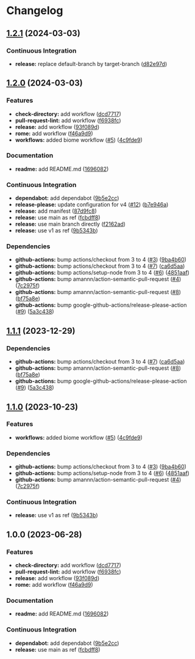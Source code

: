 # Changelog

## [1.2.1](https://github.com/necko-actions/reusable-workflows/compare/@necko-tech/reusable-workflows-v1.2.0...@necko-tech/reusable-workflows-v1.2.1) (2024-03-03)


### Continuous Integration

* **release:** replace default-branch by target-branch ([d82e97d](https://github.com/necko-actions/reusable-workflows/commit/d82e97db10bd6286f77ac172880d2172587a9664))

## [1.2.0](https://github.com/necko-actions/reusable-workflows/compare/@necko-tech/reusable-workflows-v1.1.1...@necko-tech/reusable-workflows-v1.2.0) (2024-03-03)


### Features

* **check-directory:** add workflow ([dcd7717](https://github.com/necko-actions/reusable-workflows/commit/dcd7717ba3e17530120d93d70b70958992029c7e))
* **pull-request-lint:** add workflow ([f6938fc](https://github.com/necko-actions/reusable-workflows/commit/f6938fc0e0972b73557e14b528fe82eb019e1a9e))
* **release:** add workflow ([93f089d](https://github.com/necko-actions/reusable-workflows/commit/93f089d685f8a9fef27fc4211992e30f70e4493b))
* **rome:** add workflow ([f46a9d9](https://github.com/necko-actions/reusable-workflows/commit/f46a9d9b0daf9a3b6c5d59fb297d7959657eee87))
* **workflows:** added biome workflow ([#5](https://github.com/necko-actions/reusable-workflows/issues/5)) ([4c9fde9](https://github.com/necko-actions/reusable-workflows/commit/4c9fde9374dcdba09cd0788e59b02abbbf5d035a))


### Documentation

* **readme:** add README.md ([1696082](https://github.com/necko-actions/reusable-workflows/commit/16960824420cf1957a49829227b9c42c03342c8f))


### Continuous Integration

* **dependabot:** add dependabot ([9b5e2cc](https://github.com/necko-actions/reusable-workflows/commit/9b5e2ccd323b8afdeade035379133ff13412ea2d))
* **release-please:** update configuration for v4 ([#12](https://github.com/necko-actions/reusable-workflows/issues/12)) ([b7e946a](https://github.com/necko-actions/reusable-workflows/commit/b7e946ab402ebb5421a251617f206d03baf5e560))
* **release:** add manifest ([87d9fc8](https://github.com/necko-actions/reusable-workflows/commit/87d9fc8621ea4c6080ce8d5754f81454dad52ff9))
* **release:** use main as ref ([fcbdff8](https://github.com/necko-actions/reusable-workflows/commit/fcbdff8965cc4b91ab55fb76cfc53f79f156bb37))
* **release:** use main branch directly ([f2162ad](https://github.com/necko-actions/reusable-workflows/commit/f2162ade277b43565783d59b835f4cdb0270a865))
* **release:** use v1 as ref ([9b5343b](https://github.com/necko-actions/reusable-workflows/commit/9b5343b43520f6b15b37d6b985804a962a401c08))


### Dependencies

* **github-actions:** bump actions/checkout from 3 to 4 ([#3](https://github.com/necko-actions/reusable-workflows/issues/3)) ([9ba4b60](https://github.com/necko-actions/reusable-workflows/commit/9ba4b6089636241839f9f90c94281ec7bc537c01))
* **github-actions:** bump actions/checkout from 3 to 4 ([#7](https://github.com/necko-actions/reusable-workflows/issues/7)) ([ca6d5aa](https://github.com/necko-actions/reusable-workflows/commit/ca6d5aa16278f1c2390f62eddedc925f3783f384))
* **github-actions:** bump actions/setup-node from 3 to 4 ([#6](https://github.com/necko-actions/reusable-workflows/issues/6)) ([4851aaf](https://github.com/necko-actions/reusable-workflows/commit/4851aaffecf817e5a7c0a3605fa1768272b1c546))
* **github-actions:** bump amannn/action-semantic-pull-request ([#4](https://github.com/necko-actions/reusable-workflows/issues/4)) ([7c2975f](https://github.com/necko-actions/reusable-workflows/commit/7c2975f485963b4cd1be8cba1152bc50fd98b15c))
* **github-actions:** bump amannn/action-semantic-pull-request ([#8](https://github.com/necko-actions/reusable-workflows/issues/8)) ([bf75a8e](https://github.com/necko-actions/reusable-workflows/commit/bf75a8e72fefe99d1b745b820a8f274e8cc821eb))
* **github-actions:** bump google-github-actions/release-please-action ([#9](https://github.com/necko-actions/reusable-workflows/issues/9)) ([5a3c438](https://github.com/necko-actions/reusable-workflows/commit/5a3c4389f8e9f5f1a0a06450f07847a18c85c112))

## [1.1.1](https://github.com/necko-actions/reusable-workflows/compare/v1.1.0...v1.1.1) (2023-12-29)


### Dependencies

* **github-actions:** bump actions/checkout from 3 to 4 ([#7](https://github.com/necko-actions/reusable-workflows/issues/7)) ([ca6d5aa](https://github.com/necko-actions/reusable-workflows/commit/ca6d5aa16278f1c2390f62eddedc925f3783f384))
* **github-actions:** bump amannn/action-semantic-pull-request ([#8](https://github.com/necko-actions/reusable-workflows/issues/8)) ([bf75a8e](https://github.com/necko-actions/reusable-workflows/commit/bf75a8e72fefe99d1b745b820a8f274e8cc821eb))
* **github-actions:** bump google-github-actions/release-please-action ([#9](https://github.com/necko-actions/reusable-workflows/issues/9)) ([5a3c438](https://github.com/necko-actions/reusable-workflows/commit/5a3c4389f8e9f5f1a0a06450f07847a18c85c112))

## [1.1.0](https://github.com/necko-actions/reusable-workflows/compare/v1.0.0...v1.1.0) (2023-10-23)


### Features

* **workflows:** added biome workflow ([#5](https://github.com/necko-actions/reusable-workflows/issues/5)) ([4c9fde9](https://github.com/necko-actions/reusable-workflows/commit/4c9fde9374dcdba09cd0788e59b02abbbf5d035a))


### Dependencies

* **github-actions:** bump actions/checkout from 3 to 4 ([#3](https://github.com/necko-actions/reusable-workflows/issues/3)) ([9ba4b60](https://github.com/necko-actions/reusable-workflows/commit/9ba4b6089636241839f9f90c94281ec7bc537c01))
* **github-actions:** bump actions/setup-node from 3 to 4 ([#6](https://github.com/necko-actions/reusable-workflows/issues/6)) ([4851aaf](https://github.com/necko-actions/reusable-workflows/commit/4851aaffecf817e5a7c0a3605fa1768272b1c546))
* **github-actions:** bump amannn/action-semantic-pull-request ([#4](https://github.com/necko-actions/reusable-workflows/issues/4)) ([7c2975f](https://github.com/necko-actions/reusable-workflows/commit/7c2975f485963b4cd1be8cba1152bc50fd98b15c))


### Continuous Integration

* **release:** use v1 as ref ([9b5343b](https://github.com/necko-actions/reusable-workflows/commit/9b5343b43520f6b15b37d6b985804a962a401c08))

## 1.0.0 (2023-06-28)


### Features

* **check-directory:** add workflow ([dcd7717](https://github.com/necko-actions/reusable-workflows/commit/dcd7717ba3e17530120d93d70b70958992029c7e))
* **pull-request-lint:** add workflow ([f6938fc](https://github.com/necko-actions/reusable-workflows/commit/f6938fc0e0972b73557e14b528fe82eb019e1a9e))
* **release:** add workflow ([93f089d](https://github.com/necko-actions/reusable-workflows/commit/93f089d685f8a9fef27fc4211992e30f70e4493b))
* **rome:** add workflow ([f46a9d9](https://github.com/necko-actions/reusable-workflows/commit/f46a9d9b0daf9a3b6c5d59fb297d7959657eee87))


### Documentation

* **readme:** add README.md ([1696082](https://github.com/necko-actions/reusable-workflows/commit/16960824420cf1957a49829227b9c42c03342c8f))


### Continuous Integration

* **dependabot:** add dependabot ([9b5e2cc](https://github.com/necko-actions/reusable-workflows/commit/9b5e2ccd323b8afdeade035379133ff13412ea2d))
* **release:** use main as ref ([fcbdff8](https://github.com/necko-actions/reusable-workflows/commit/fcbdff8965cc4b91ab55fb76cfc53f79f156bb37))
